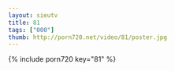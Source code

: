 ```yaml
--- 
layout: sieutv
title: 81
tags: ["000"]
thumb: http://porn720.net/video/81/poster.jpg
---
```

{% include porn720 key="81" %} 
